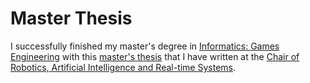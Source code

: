 # Master Thesis

I successfully finished my master's degree in [Informatics: Games Engineering](https://www.tum.de/en/studies/degree-programs/detail/informatics-games-engineering-master-of-science-msc) with this [master's thesis](https://docs.google.com/viewer?url=https://raw.githubusercontent.com/MarcelBruckner-MasterThesis/Master-Thesis/main/master-thesis.pdf) that I have written at the [Chair of Robotics, Artificial Intelligence and Real-time Systems](https://www.in.tum.de/en/i06/home/).
